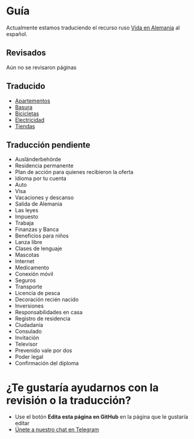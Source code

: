 # Guía

Actualmente estamos traduciendo el recurso ruso [Vida en Alemania](https://ru-de.github.io/faq/) al español.

## Revisados

Aún no se revisaron páginas

## Traducido

- [Apartementos](Apartamentos.md)
- [Basura](Basura.md)
- [Bicicletas](Bicicletas.md)
- [Electricidad](Electricidad.md)
- [Tiendas](Tiendas.md)

## Traducción pendiente

- Ausländerbehörde
- Residencia permanente
- Plan de acción para quienes recibieron la oferta
- Idioma por tu cuenta
- Auto
- Visa
- Vacaciones y descanso
- Salida de Alemania
- Las leyes
- Impuesto
- Trabaja
- Finanzas y Banca
- Beneficios para niños
- Lanza libre
- Clases de lenguaje
- Mascotas
- Internet
- Medicamento
- Conexión móvil
- Seguros
- Transporte
- Licencia de pesca
- Decoración recién nacido
- Inversiones
- Responsabilidades en casa
- Registro de residencia
- Ciudadanía
- Consulado
- Invitación
- Televisor
- Prevenido vale por dos
- Poder legal
- Confirmación del diploma

# ¿Te gustaría ayudarnos con la revisión o la traducción?

- Use el botón **Edita esta página en GitHub** en la página que le gustaría editar
- [Únete a nuestro chat en Telegram](https://t.me/joinchat/zQnTNWXV-mxjYzky)
